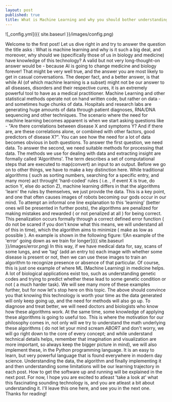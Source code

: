 ```yaml
---
layout: post
published: true
title: What is Machine Learning and why you should bother understanding
---
```

![_config.yml]({{ site.baseurl }}/images/config.png)

Welcome to the first post! Let us dive right in and try to answer the question the title asks : What is machine learning and why is it such a big deal, and moreover, why should we (specifically those of us in biology and medicine) have knowledge of this technology? A valid but not very long-thought-on answer would be - because AI is going to change medicine and biology forever! That might be very well true, and the answer you are most likely to get in casual conversations. The deeper fact, and a better answer, is that while AI (of which machine learning is a subset) might not be our answer to all diseases, disorders and their respective cures, it is an extremely powerful tool to have as a medical practitioner. Machine Learning and other statistical methods operate not on hand written code, but rather on data - and sometimes huge chunks of data. Hospitals and research labs are generating huge amounts of data through patient diagnoses, RNA/DNA sequencing and other techniques. The scenario where the need for machine learning becomes apparent is when we start asking questions like - "Are there correlations between disease X and symptoms Y? And if there are, are these correlations alone, or combined with other factors, good predictors of disease X?". You can see how the need for a lot of data becomes obvious in both questions. To answer the first question, we need data. To answer the second, we need suitable methods for processing that data. The methods we use for dealing with data and extracting insight are formally called 'Algorithms'. The term describes a set of computational steps that are executed to map(convert) an input to an output. Before we go on to other things, we have to make a key distinction here. While traditional algorithms ( such as sorting numbers, searching for a specific entry, and many more) act throught 'hard-coded' rules ( i.e. , if event X is true, do action Y, else do action Z), machine learning differs in that the algorithms 'learn' the rules by themselves, we just provide the data. This is a key point, and one that often causes images of robots becoming our gods occur in our mind. To attempt an informal one line explanation to this 'learning' (better ones will be presented in further posts), the algorithms are penalized for making mistakes and rewarded ( or not penalized at all ) for being correct. This penalization occurs formally through a correct defined error function ( do not be scared if you don't know what this means, we will understand all of this in time), which the algorithm aims to minimize ( make as low as possible ). An example is shown in the following figure: ![An example of the 'error' going down as we train for longer]({{ site.baseurl }}/images/error.png) In this way, if we have medical data for, say, scans of some lungs, and we 'tag' (add an entry to) each image with whether some disease is present or not, then we can use these images to train an algorithm to recognize presence or absence of that particular. Of course, this is just one example of where ML (Machine Learning) in medicine helps. A lot of biological applications exist too, such as understanding genetic codes and trying to predict whether these lead to some genetic condition or not ( a much harder task). We will see many more of these examples further, but for now let's stop here on this topic. The above should convince you that knowing this technology is worth your time as the data generated will only keep going up, and the need for methods will also go up. To diagnose and treat better, we will need doctors and biologists who know how these algorithms work. At the same time, some knowledge of applying these algorithms is going to useful too. This is where the motivation for our philosophy comes in, not only will we try to understand the math underlying these algorithms ( do not let your mind scream *ABORT* and don't worry, we will go right down to the core of every concept; and while understand technical details helps, remember that imagination and visualization are more important, so always keep the bigger picture in mind), we will also implement these, in the Python programming language. It is an easy to learn, but very powerful language that is found everywhere in modern day science. Understanding the data, the algorithm and finally implementing it and then understanding some limitations will be our learning trajectory in each post. How to get the software up and running will be explained in the next post. For now, I hope you are excited to atleast 'take a look at' what this fascinating sounding technology is, and you are atleast a bit about understanding it. I'll leave this one here, and see you in the next one. Thanks for reading!
